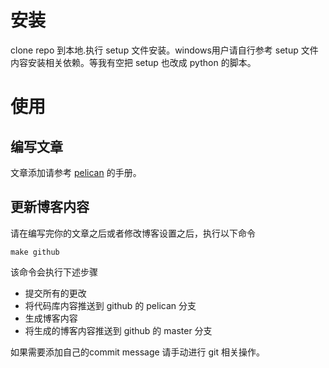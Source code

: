 # 安装
clone repo 到本地.执行 setup 文件安装。windows用户请自行参考 setup 文件内容安装相关依赖。等我有空把 setup 也改成 python 的脚本。
# 使用
## 编写文章
文章添加请参考 [pelican](http://docs.getpelican.com/en/3.6.3/quickstart.html#create-an-article) 的手册。
## 更新博客内容
请在编写完你的文章之后或者修改博客设置之后，执行以下命令

	make github

该命令会执行下述步骤

* 提交所有的更改
* 将代码库内容推送到 github 的 pelican 分支
* 生成博客内容
* 将生成的博客内容推送到 github 的 master 分支

如果需要添加自己的commit message 请手动进行 git 相关操作。

